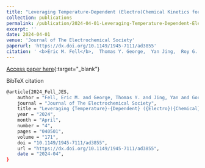 ```yaml
---
title: "Leveraging Temperature-Dependent (Electro)Chemical Kinetics for High-Throughput Flow Battery Characterization"
collection: publications
permalink: /publication/2024-04-01-Leveraging-Temperature-Dependent-ElectroChemical-Kinetics-for-High-Throughput-Flow-Battery-Characterization
excerpt: ''
date: 2024-04-01
venue: 'Journal of The Electrochemical Society'
paperurl: 'https://dx.doi.org/10.1149/1945-7111/ad3855'
citation: ' <b>Eric M. Fell</b>,  Thomas Y. George,  Yan Jing,  Roy G. Gordon,  Michael J. Aziz, &quot;Leveraging Temperature-Dependent (Electro)Chemical Kinetics for High-Throughput Flow Battery Characterization.&quot; Journal of The Electrochemical Society, 171, 040501, (2024).'
---
```

[Access paper here](https://dx.doi.org/10.1149/1945-7111/ad3855){:target="_blank"}

BibTeX citation

```bash 
@article{2024_Fell_JES,
    author = "Fell, Eric M. and George, Thomas Y. and Jing, Yan and Gordon, Roy G. and Aziz, Michael J.",
    journal = "Journal of The Electrochemical Society",
    title = "Leveraging {Temperature}-{Dependent} ({Electro}){Chemical} {Kinetics} for {High}-{Throughput} {Flow} {Battery} {Characterization}",
    year = "2024",
    month = "April",
    number = "4",
    pages = "040501",
    volume = "171",
    doi = "10.1149/1945-7111/ad3855",
    url = "https://dx.doi.org/10.1149/1945-7111/ad3855",
    date = "2024-04",
}
```
